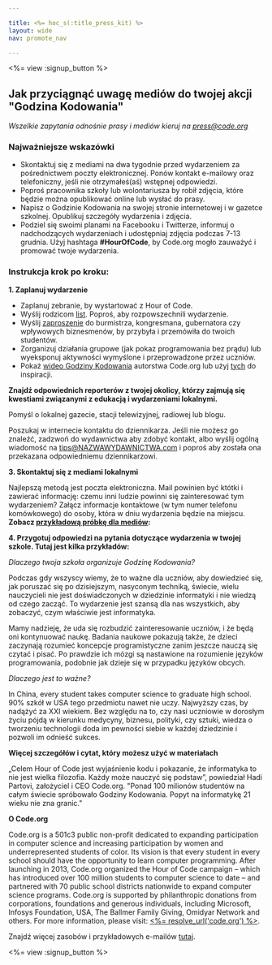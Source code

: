 ```yaml
---

title: <%= hoc_s(:title_press_kit) %>
layout: wide
nav: promote_nav

---
```


<%= view :signup_button %>

## Jak przyciągnąć uwagę mediów do twojej akcji "Godzina Kodowania"

*Wszelkie zapytania odnośnie prasy i mediów kieruj na <press@code.org>*

### Najważniejsze wskazówki

  * Skontaktuj się z mediami na dwa tygodnie przed wydarzeniem za pośrednictwem poczty elektronicznej. Ponów kontakt e-mailowy oraz telefoniczny, jeśli nie otrzymałeś(aś) wstępnej odpowiedzi.
  * Poproś pracownika szkoły lub wolontariusza by robił zdjęcia, które będzie można opublikować online lub wysłać do prasy.
  * Napisz o Godzinie Kodowania na swojej stronie internetowej i w gazetce szkolnej. Opublikuj szczegóły wydarzenia i zdjęcia.
  * Podziel się swoimi planami na Facebooku i Twitterze, informuj o nadchodzących wydarzeniach i udostępniaj zdjęcia podczas 7-13 grudnia. Użyj hashtaga **#HourOfCode**, by Code.org mogło zauważyć i promować twoje wydarzenia.

### Instrukcja krok po kroku:

**1. Zaplanuj wydarzenie**

  * Zaplanuj zebranie, by wystartować z Hour of Code.
  * Wyślij rodzicom [list](<%= resolve_url('/promote/resources#sample-emails') %>). Poproś, aby rozpowszechnili wydarzenie.
  * Wyślij [zaproszenie](<%= resolve_url('/promote/resources#sample-emails') %>) do burmistrza, kongresmana, gubernatora czy wpływowych biznesmenów, by przybyła i przemówiła do twoich studentów.
  * Zorganizuj działania grupowe (jak pokaz programowania bez prądu) lub wyeksponuj aktywności wymyślone i przeprowadzone przez uczniów.
  * Pokaż [wideo Godziny Kodowania](<%= resolve_url('/') %>) autorstwa Code.org lub użyj [tych](<%= resolve_url('/promote/resources#videos') %>) do inspiracji.

**Znajdź odpowiednich reporterów z twojej okolicy, którzy zajmują się kwestiami związanymi z edukacją i wydarzeniami lokalnymi.**

Pomyśl o lokalnej gazecie, stacji telewizyjnej, radiowej lub blogu.

Poszukaj w internecie kontaktu do dziennikarza. Jeśli nie możesz go znaleźć, zadzwoń do wydawnictwa aby zdobyć kontakt, albo wyślij ogólną wiadomość na tips@NAZWAWYDAWNICTWA.com i poproś aby została ona przekazana odpowiedniemu dziennikarzowi.

**3. Skontaktuj się z mediami lokalnymi**

Najlepszą metodą jest poczta elektroniczna. Mail powinien być któtki i zawierać informację: czemu inni ludzie powinni się zainteresować tym wydarzeniem? Załącz informacje kontaktowe (w tym numer telefonu komówkowego) do osoby, która w dniu wydarzenia będzie na miejscu. **Zobacz [przykładową próbkę dla mediów](<%= resolve_url('/promote/resources#sample-emails') %>):**

**4. Przygotuj odpowiedzi na pytania dotyczące wydarzenia w twojej szkole. Tutaj jest kilka przykładów:**

*Dlaczego twoja szkoła organizuje Godzinę Kodowania?*

Podczas gdy wszyscy wiemy, że to ważne dla uczniów, aby dowiedzieć się, jak poruszać się po dzisiejszym, nasyconym techniką, świecie, wielu nauczycieli nie jest doświadczonych w dziedzinie informatyki i nie wiedzą od czego zacząć. To wydarzenie jest szansą dla nas wszystkich, aby zobaczyć, czym właściwie jest informatyka.

Mamy nadzieję, że uda się rozbudzić zainteresowanie uczniów, i że będą oni kontynuować naukę. Badania naukowe pokazują także, że dzieci zaczynają rozumieć koncepcje programistyczne zanim jeszcze nauczą się czytać i pisać. Po prawdzie ich mózgi są nastawione na rozumienie języków programowania, podobnie jak dzieje się w przypadku języków obcych.

*Dlaczego jest to ważne?*

In China, every student takes computer science to graduate high school. 90% szkół w USA tego przedmiotu nawet nie uczy. Najwyższy czas, by nadążyć za XXI wiekiem. Bez względu na to, czy nasi uczniowie w dorosłym życiu pójdą w kierunku medycyny, biznesu, polityki, czy sztuki, wiedza o tworzeniu technologii doda im pewności siebie w każdej dziedzinie i pozwoli im odnieść sukces.

**Więcej szczegółów i cytat, który możesz użyć w materiałach**

„Celem Hour of Code jest wyjaśnienie kodu i pokazanie, że informatyka to nie jest wielka filozofia. Każdy może nauczyć się podstaw”, powiedział Hadi Partovi, założyciel i CEO Code.org. "Ponad 100 milionów studentów na całym świecie spróbowało Godziny Kodowania. Popyt na informatykę 21 wieku nie zna granic."

**O Code.org**

Code.org is a 501c3 public non-profit dedicated to expanding participation in computer science and increasing participation by women and underrepresented students of color. Its vision is that every student in every school should have the opportunity to learn computer programming. After launching in 2013, Code.org organized the Hour of Code campaign – which has introduced over 100 million students to computer science to date – and partnered with 70 public school districts nationwide to expand computer science programs. Code.org is supported by philanthropic donations from corporations, foundations and generous individuals, including Microsoft, Infosys Foundation, USA, The Ballmer Family Giving, Omidyar Network and others. For more information, please visit: [<%= resolve_url('code.org') %>](<%= resolve_url('https://code.org') %>).

  
Znajdź więcej zasobów i przykładowych e-mailów [tutaj](<%= resolve_url('/promote') %>).

<%= view :signup_button %>
